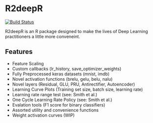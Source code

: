 # R2deepR


[![Build Status](https://travis-ci.org/joemccann/dillinger.svg?branch=master)](https://travis-ci.org/joemccann/dillinger)

R2deepR is an R package designed to make the lives of Deep Learning practitioners a little more conveneint.

## Features
  - Feature Scaling
  - Custom callbacks (lr_history, save_optimizer_weights)
  - Fully Preprocessed keras datasets (mnist, imdb)
  - Novel activation functions (brelu, gelu, belu, nalu)
  - Novel layers (Residual, GLU, PRU, Antirectifier, Autoencoder)
  - Learning Curve Plots (Training set size, batch size, learning rate)
  - Learning rate range test (see: Smith et al.)
  - One Cycle Learning Rate Policy (see: Smith et al.)
  - Evalation tools (F1 score for binary classifiers)
  - Assorted utility and convenience functions 
  - Weight activation curves (WIP)
